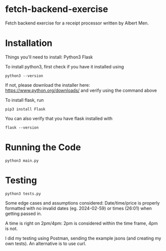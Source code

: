 # fetch-backend-exercise
Fetch backend exercise for a receipt processor written by Albert Men.

# Installation
Things you'll need to install:
Python3
Flask


To install python3, first check if you have it installed using 
```
python3 --version
```
If not, please download the installer here: https://www.python.org/downloads/ and verify using the command above

To install flask, run
```
pip3 install Flask
```
You can also verify that you have flask installed with
```
flask --version
```

# Running the Code
```
python3 main.py
```

# Testing
```
python3 tests.py
```
Some edge cases and assumptions considered:
Date/time/price is properly formatted with no invalid dates (eg. 2024-02-59) or times (26:01) when getting passed in.

A time is right on 2pm/4pm: 2pm is considered within the time frame, 4pm is not.

I did my testing using Postman, sending the example jsons (and creating my own tests).
An alternative is to use curl.


